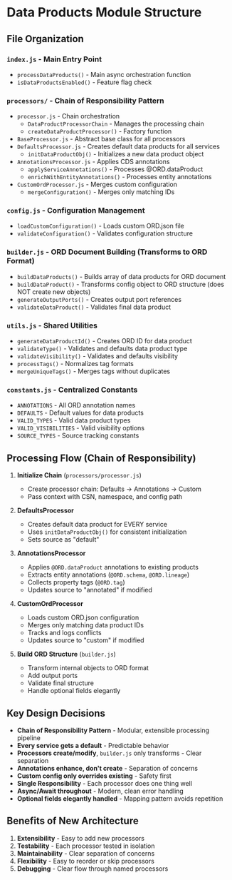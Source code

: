 # Data Products Module Structure

## File Organization

### `index.js` - Main Entry Point
- `processDataProducts()` - Main async orchestration function
- `isDataProductsEnabled()` - Feature flag check

### `processors/` - Chain of Responsibility Pattern
- `processor.js` - Chain orchestration
  - `DataProductProcessorChain` - Manages the processing chain
  - `createDataProductProcessor()` - Factory function
- `BaseProcessor.js` - Abstract base class for all processors
- `DefaultsProcessor.js` - Creates default data products for all services
  - `initDataProductObj()` - Initializes a new data product object
- `AnnotationsProcessor.js` - Applies CDS annotations
  - `applyServiceAnnotations()` - Processes @ORD.dataProduct
  - `enrichWithEntityAnnotations()` - Processes entity annotations
- `CustomOrdProcessor.js` - Merges custom configuration
  - `mergeConfiguration()` - Merges only matching IDs

### `config.js` - Configuration Management
- `loadCustomConfiguration()` - Loads custom ORD.json file
- `validateConfiguration()` - Validates configuration structure

### `builder.js` - ORD Document Building (Transforms to ORD Format)
- `buildDataProducts()` - Builds array of data products for ORD document
- `buildDataProduct()` - Transforms config object to ORD structure (does NOT create new objects)
- `generateOutputPorts()` - Creates output port references
- `validateDataProduct()` - Validates final data product

### `utils.js` - Shared Utilities
- `generateDataProductId()` - Creates ORD ID for data product
- `validateType()` - Validates and defaults data product type
- `validateVisibility()` - Validates and defaults visibility
- `processTags()` - Normalizes tag formats
- `mergeUniqueTags()` - Merges tags without duplicates

### `constants.js` - Centralized Constants
- `ANNOTATIONS` - All ORD annotation names
- `DEFAULTS` - Default values for data products
- `VALID_TYPES` - Valid data product types
- `VALID_VISIBILITIES` - Valid visibility options
- `SOURCE_TYPES` - Source tracking constants

## Processing Flow (Chain of Responsibility)

1. **Initialize Chain** (`processors/processor.js`)
   - Create processor chain: Defaults → Annotations → Custom
   - Pass context with CSN, namespace, and config path

2. **DefaultsProcessor**
   - Creates default data product for EVERY service
   - Uses `initDataProductObj()` for consistent initialization
   - Sets source as "default"

3. **AnnotationsProcessor**
   - Applies `@ORD.dataProduct` annotations to existing products
   - Extracts entity annotations (`@ORD.schema`, `@ORD.lineage`)
   - Collects property tags (`@ORD.tag`)
   - Updates source to "annotated" if modified

4. **CustomOrdProcessor**
   - Loads custom ORD.json configuration
   - Merges only matching data product IDs
   - Tracks and logs conflicts
   - Updates source to "custom" if modified

5. **Build ORD Structure** (`builder.js`)
   - Transform internal objects to ORD format
   - Add output ports
   - Validate final structure
   - Handle optional fields elegantly

## Key Design Decisions

- **Chain of Responsibility Pattern** - Modular, extensible processing pipeline
- **Every service gets a default** - Predictable behavior
- **Processors create/modify**, `builder.js` only transforms - Clear separation
- **Annotations enhance, don't create** - Separation of concerns
- **Custom config only overrides existing** - Safety first
- **Single Responsibility** - Each processor does one thing well
- **Async/Await throughout** - Modern, clean error handling
- **Optional fields elegantly handled** - Mapping pattern avoids repetition

## Benefits of New Architecture

1. **Extensibility** - Easy to add new processors
2. **Testability** - Each processor tested in isolation
3. **Maintainability** - Clear separation of concerns
4. **Flexibility** - Easy to reorder or skip processors
5. **Debugging** - Clear flow through named processors